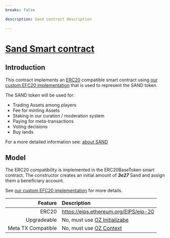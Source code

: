 ```yaml
---
breaks: false

description: Sand contract description

---
```


# [Sand Smart contract](https://github.com/thesandboxgame/sandbox-smart-contracts/blob/master/src/solc_0.5/Sand.sol)

## Introduction

This contract implements an [ERC20](https://eips.ethereum.org/EIPS/eip-20) compatible smart contract
using [our custom EFC20 implementation](../token/ERC20.md) that is used to represent the SAND token.

The SAND token will be used for:

- Trading Assets among players
- Fee for minting Assets
- Staking in our curation / moderation system
- Paying for meta-transactions
- Voting decisions
- Buy lands

For a more detailed information see: [about SAND](https://sandboxgame.gitbook.io/the-sandbox/sand/what-is-sand)

## Model

The ERC20 compatibility is implemented in the ERC20BaseToken smart contract. The constructor creates an initial amount
of ***3e27*** Sand and assign them a beneficiary account.

See [our custom EFC20 implementation](../token/ERC20.md) for more details.

|                     Feature | Description                                                                  |
|----------------------------:|:-----------------------------------------------------------------------------|
|                       ERC20 | https://eips.ethereum.org/EIPS/eip-20                                        |
|                 Upgradeable | No, must use [OZ Initializabe](https://docs.openzeppelin.com/upgrades-plugins/1.x/writing-upgradeable) |
|          Meta TX Compatible | No, must use [OZ Context](https://github.com/OpenZeppelin/openzeppelin-contracts/blob/master/contracts/utils/Context.sol)|
